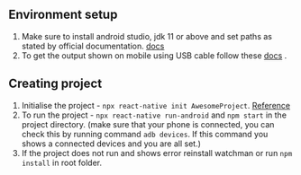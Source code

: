 ## Environment setup
1. Make sure to install android studio, jdk 11 or above and set paths as stated by official documentation. [docs](https://reactnative.dev/docs/set-up-your-environment)
2. To get the output shown on mobile using USB cable follow these [docs](https://reactnative.dev/docs/0.70/running-on-device#running-your-app-on-android-devices) .
## Creating project
1. Initialise the project - `npx react-native init AwesomeProject`. [Reference](https://reactnative.dev/docs/0.70/environment-setup)
2. To run the project - `npx react-native run-android` and `npm start` in the project directory. (make sure that your phone is connected, you can check this by running command `adb devices`. If this command you shows a connected devices and you are all set.)
3. If the project does not run and shows error reinstall watchman or run `npm install` in root folder.
